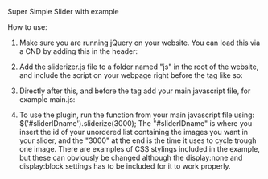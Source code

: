 Super Simple Slider with example

How to use:
1. Make sure you are running jQuery on your website. You can load this via a CND by adding this in the header:
<script src="https://code.jquery.com/jquery-3.4.1.min.js" integrity="sha256-CSXorXvZcTkaix6Yvo6HppcZGetbYMGWSFlBw8HfCJo=" crossorigin="anonymous"></script>

2. Add the sliderizer.js file to a folder named "js" in the root of the website, and include the script on your webpage right before the </body> tag like so:
<script type="text/javascript" src="js/sliderize.js"></script>

3. Directly after this, and before the </body> tag add your main javascript file, for example main.js:
<script type="text/javascript" src="js/main.js"></script>

4. To use the plugin, run the function from your main javascript file using: $('#sliderIDname').sliderize(3000);
The "#sliderIDname" is where you insert the id of your unordered list containing the images you want in your slider, and the "3000" at the end is the time it uses to cycle trough one image. There are examples of CSS stylings included in the example, but these can obviously be changed although the display:none and display:block settings has to be included for it to work properly.

